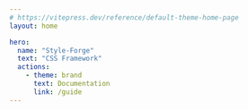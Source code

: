```yaml
---
# https://vitepress.dev/reference/default-theme-home-page
layout: home

hero:
  name: "Style-Forge"
  text: "CSS Framework"
  actions:
    - theme: brand
      text: Documentation
      link: /guide
---
```

